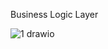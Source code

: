 Business Logic Layer

![1 drawio](https://github.com/user-attachments/assets/b91f94f9-1547-48c9-ba92-1c1cb3225b67)
